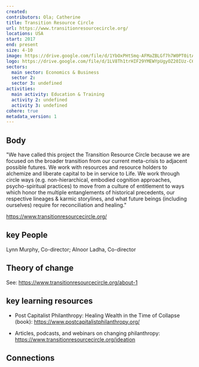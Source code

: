 ```yaml
---
created:
contributors: Ola; Catherine
title: Transition Resource Circle
url: https://www.transitionresourcecircle.org/
locations: USA
start: 2017
end: present
size: 4-10
image: https://drive.google.com/file/d/1YbOxPHtSmq-AFMaZBLGf7h7W0PT0itA9/view?usp=drive_link
logo: https://drive.google.com/file/d/1LV8Th1trHIF29YMEWYpUgyOZ20IUz-C6/view?usp=drive_link
sectors:
  main sector: Economics & Business
  sector 2: 
  sector 3: undefined
activities: 
  main activity: Education & Training
  activity 2: undefined
  activity 3: undefined
cohere: true
metadata_version: 1
---
```



## Body

"We have called this project the Transition Resource Circle because we are focused on the broader transition from our current meta-crisis to adjacent possible futures. We work with resources and resource holders to alchemize and liberate capital to be in service to Life. We work through circle ways (e.g. non-hierarchical, embodied cognition approaches, psycho-spiritual practices) to move from a culture of entitlement to ways which honor the multiple entanglements of historical precedents, our respective lineages & karmic storylines, and what future beings (including ourselves) require for reconciliation and healing."

https://www.transitionresourcecircle.org/ 

## key People

Lynn Murphy, Co-director; Alnoor Ladha, Co-director

## Theory of change

See: https://www.transitionresourcecircle.org/about-1 

## key learning resources

- Post Capitalist Philanthropy: Healing Wealth in the Time of Collapse (book): https://www.postcapitalistphilanthropy.org/ 

- Articles, podcasts, and webinars on changing philanthropy: https://www.transitionresourcecircle.org/ideation

## Connections



